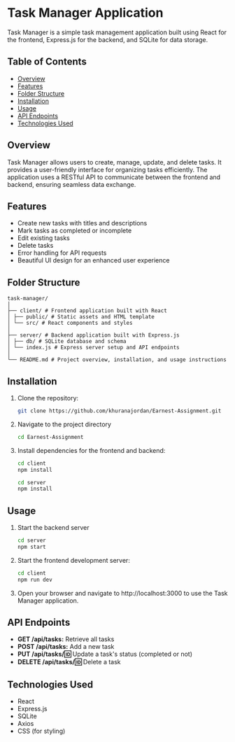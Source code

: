 # Task Manager Application

Task Manager is a simple task management application built using React for the frontend, Express.js for the backend, and SQLite for data storage.

## Table of Contents

- [Overview](#overview)
- [Features](#features)
- [Folder Structure](#folder-structure)
- [Installation](#installation)
- [Usage](#usage)
- [API Endpoints](#api-endpoints)
- [Technologies Used](#technologies-used)


## Overview

Task Manager allows users to create, manage, update, and delete tasks. It provides a user-friendly interface for organizing tasks efficiently. The application uses a RESTful API to communicate between the frontend and backend, ensuring seamless data exchange.

## Features

- Create new tasks with titles and descriptions
- Mark tasks as completed or incomplete
- Edit existing tasks
- Delete tasks
- Error handling for API requests
- Beautiful UI design for an enhanced user experience

## Folder Structure
```
task-manager/
│
├── client/ # Frontend application built with React
│ ├── public/ # Static assets and HTML template
│ └── src/ # React components and styles
│
├── server/ # Backend application built with Express.js
│ ├── db/ # SQLite database and schema
│ └── index.js # Express server setup and API endpoints
│
└── README.md # Project overview, installation, and usage instructions
```

## Installation

1. Clone the repository:
    ```bash
    git clone https://github.com/khuranajordan/Earnest-Assignment.git
    ```
2. Navigate to the project directory
    ```bash
    cd Earnest-Assignment
    ```
3. Install dependencies for the frontend and backend:
    ```bash
    cd client
    npm install
    
    cd server
    npm install
    ```
## Usage
1. Start the backend server
    ```bash
    cd server
    npm start
    ```
2. Start the frontend development server:
    ```bash
    cd client
    npm run dev
    ```
3. Open your browser and navigate to http://localhost:3000 to use the Task Manager application.

## API Endpoints
- **GET /api/tasks:** Retrieve all tasks
- **POST /api/tasks:** Add a new task
- **PUT /api/tasks/:id:** Update a task's status (completed or not)
- **DELETE /api/tasks/:id:** Delete a task

## Technologies Used
- React
- Express.js
- SQLite
- Axios
- CSS (for styling)